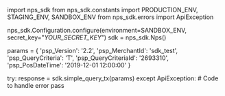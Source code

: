 import nps_sdk
from nps_sdk.constants import PRODUCTION_ENV, STAGING_ENV, SANDBOX_ENV
from nps_sdk.errors import ApiException

nps_sdk.Configuration.configure(environment=SANDBOX_ENV,
                            secret_key="_YOUR_SECRET_KEY_")
sdk = nps_sdk.Nps()

params = {
    'psp_Version': '2.2',
    'psp_MerchantId': 'sdk_test',
    'psp_QueryCriteria': 'T',
    'psp_QueryCriteriaId': '2693310',
    'psp_PosDateTime': '2019-12-01 12:00:00'
}

try: 
    response = sdk.simple_query_tx(params) 
except ApiException: 
    # Code to handle error 
    pass 
